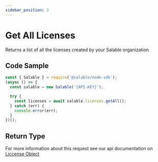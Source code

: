 ```yaml
---
sidebar_position: 3
---
```


# Get All Licenses

Returns a list of all the licenses created by your Salable organization

## Code Sample

```typescript
const { Salable } = require('@salable/node-sdk');
(async () => {
  const salable = new Salable('{API-KEY}');

  try {
    const licenses = await salable.licenses.getAll();
  } catch (err) {
    console.error(err);
  }
})();
```

## Return Type

For more information about this request see our api documentation on [Liccense Object](https://docs.salable.app/api#tag/Licenses/operation/getLicenseByUuid)
